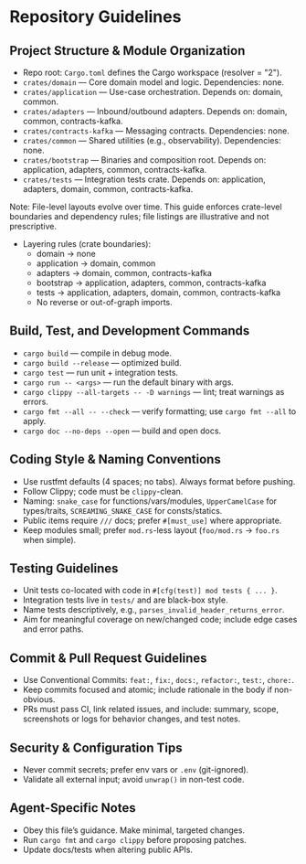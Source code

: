 # Repository Guidelines

## Project Structure & Module Organization
- Repo root: `Cargo.toml` defines the Cargo workspace (resolver = "2").
- `crates/domain` — Core domain model and logic. Dependencies: none.
- `crates/application` — Use-case orchestration. Depends on: domain, common.
- `crates/adapters` — Inbound/outbound adapters. Depends on: domain, common, contracts-kafka.
- `crates/contracts-kafka` — Messaging contracts. Dependencies: none.
- `crates/common` — Shared utilities (e.g., observability). Dependencies: none.
- `crates/bootstrap` — Binaries and composition root. Depends on: application, adapters, common, contracts-kafka.
- `crates/tests` — Integration tests crate. Depends on: application, adapters, domain, common, contracts-kafka.

Note: File-level layouts evolve over time. This guide enforces crate-level boundaries and dependency rules; file listings are illustrative and not prescriptive.

- Layering rules (crate boundaries):
  - domain → none
  - application → domain, common
  - adapters → domain, common, contracts-kafka
  - bootstrap → application, adapters, common, contracts-kafka
  - tests → application, adapters, domain, common, contracts-kafka
  - No reverse or out-of-graph imports.

## Build, Test, and Development Commands
- `cargo build` — compile in debug mode.
- `cargo build --release` — optimized build.
- `cargo test` — run unit + integration tests.
- `cargo run -- <args>` — run the default binary with args.
- `cargo clippy --all-targets -- -D warnings` — lint; treat warnings as errors.
- `cargo fmt --all -- --check` — verify formatting; use `cargo fmt --all` to apply.
- `cargo doc --no-deps --open` — build and open docs.

## Coding Style & Naming Conventions
- Use rustfmt defaults (4 spaces; no tabs). Always format before pushing.
- Follow Clippy; code must be `clippy`-clean.
- Naming: `snake_case` for functions/vars/modules, `UpperCamelCase` for types/traits, `SCREAMING_SNAKE_CASE` for consts/statics.
- Public items require `///` docs; prefer `#[must_use]` where appropriate.
- Keep modules small; prefer `mod.rs`-less layout (`foo/mod.rs` → `foo.rs` when simple).

## Testing Guidelines
- Unit tests co-located with code in `#[cfg(test)] mod tests { ... }`.
- Integration tests live in `tests/` and are black-box style.
- Name tests descriptively, e.g., `parses_invalid_header_returns_error`.
- Aim for meaningful coverage on new/changed code; include edge cases and error paths.

## Commit & Pull Request Guidelines
- Use Conventional Commits: `feat:`, `fix:`, `docs:`, `refactor:`, `test:`, `chore:`.
- Keep commits focused and atomic; include rationale in the body if non-obvious.
- PRs must pass CI, link related issues, and include: summary, scope, screenshots or logs for behavior changes, and test notes.

## Security & Configuration Tips
- Never commit secrets; prefer env vars or `.env` (git-ignored).
- Validate all external input; avoid `unwrap()` in non-test code.

## Agent-Specific Notes
- Obey this file’s guidance. Make minimal, targeted changes.
- Run `cargo fmt` and `cargo clippy` before proposing patches.
- Update docs/tests when altering public APIs.
